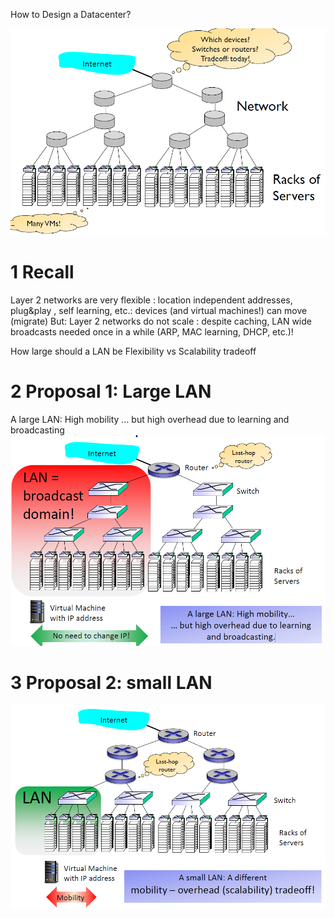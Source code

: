 
How to Design a Datacenter?

![](image/Pasted%20image%2020250106165119.png)

# 1 Recall

Layer 2 networks are very flexible : location independent addresses, plug&play , self learning, etc.: devices (and virtual machines!) can move (migrate)
But: Layer 2 networks do not scale : despite caching, LAN wide broadcasts needed once in a while (ARP, MAC learning, DHCP, etc.)!

How large should a LAN be
Flexibility vs Scalability tradeoff

# 2 Proposal 1: Large LAN

A large LAN: High mobility … but high overhead due to learning and broadcasting
![](image/Pasted%20image%2020250106165735.png)



# 3 Proposal 2: small LAN 


![](image/Pasted%20image%2020250106165759.png)
